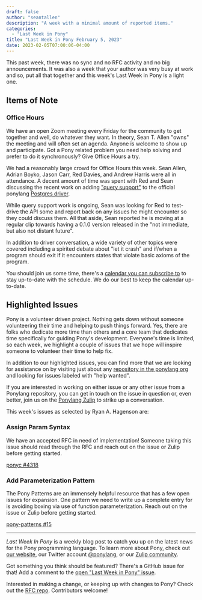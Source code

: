 ```yaml
---
draft: false
author: "seantallen"
description: "A week with a minimal amount of reported items."
categories:
  - "Last Week in Pony"
title: "Last Week in Pony February 5, 2023"
date: 2023-02-05T07:00:06-04:00
---
```


This past week, there was no sync and no RFC activity and no big announcements. It was also a week that your author was very busy at work and so, put all that together and this week's Last Week in Pony is a light one.

<!--more-->

## Items of Note

### Office Hours

We have an open Zoom meeting every Friday for the community to get together and well, do whatever they want. In theory, Sean T. Allen "owns" the meeting and will often set an agenda. Anyone is welcome to show up and participate. Got a Pony related problem you need help solving and prefer to do it synchronously? Give Office Hours a try.

We had a reasonably large crowd for Office Hours this week. Sean Allen, Adrian Boyko, Jason Carr, Red Davies, and Andrew Harris were all in attendance. A decent amount of time was spent with Red and Sean discussing the recent work on adding ["query support"](https://github.com/ponylang/postgres/tree/simple-query) to the official ponylang [Postgres driver](https://github.com/ponylang/postgres).

While query support work is ongoing, Sean was looking for Red to test-drive the API some and report back on any issues he might encounter so they could discuss them. All that aside, Sean reported he is moving at a regular clip towards having a 0.1.0 version released in the "not immediate, but also not distant future".

In addition to driver conversation, a wide variety of other topics were covered including a spirited debate about "let it crash" and if/when a program should exit if it encounters states that violate basic axioms of the program.

You should join us some time, there's a [calendar you can subscribe to](https://calendar.google.com/calendar/ical/4465e68ae24131ae00461a40893f2637a2c9ac510e311a44ff78680e2f183ce3%40group.calendar.google.com/public/basic.ics) to stay up-to-date with the schedule. We do our best to keep the calendar up-to-date.

## Highlighted Issues

Pony is a volunteer driven project. Nothing gets down without someone volunteering their time and helping to push things forward. Yes, there are folks who dedicate more time than others and a core team that dedicates time specifically for guiding Pony's development. Everyone's time is limited, so each week, we highlight a couple of issues that we hope will inspire someone to volunteer their time to help fix.

In addition to our highlighted issues, you can find more that we are looking for assistance on by visiting just about any [repository in the ponylang org](https://github.com/ponylang/) and looking for issues labeled with "help wanted".

If you are interested in working on either issue or any other issue from a Ponylang repository, you can get in touch on the issue in question or, even better, join us on the [Ponylang Zulip](https://ponylang.zulipchat.com/) to strike up a conversation.

This week's issues as selected by Ryan A. Hagenson are:

### Assign Param Syntax

We have an accepted RFC in need of implementation! Someone taking this issue should read through the RFC and reach out on the issue or Zulip before getting started.

[ponyc #4318](https://github.com/ponylang/ponyc/issues/4318)

### Add Parameterization Pattern

The Pony Patterns are an immensely helpful resource that has a few open issues for expansion. One pattern we need to write up a complete entry for is avoiding boxing via use of function parameterization. Reach out on the issue or Zulip before getting started.

[pony-patterns #15](https://github.com/ponylang/pony-patterns/issues/15)

---

_Last Week In Pony_ is a weekly blog post to catch you up on the latest news for the Pony programming language. To learn more about Pony, check out [our website](https://ponylang.io), our Twitter account [@ponylang](https://twitter.com/ponylang), or our [Zulip community](https://ponylang.zulipchat.com).

Got something you think should be featured? There's a GitHub issue for that! Add a comment to the [open "Last Week in Pony" issue](https://github.com/ponylang/ponylang.github.io/issues?q=is%3Aissue+is%3Aopen+label%3Alast-week-in-pony).

Interested in making a change, or keeping up with changes to Pony? Check out the [RFC repo](https://github.com/ponylang/rfcs). Contributors welcome!
